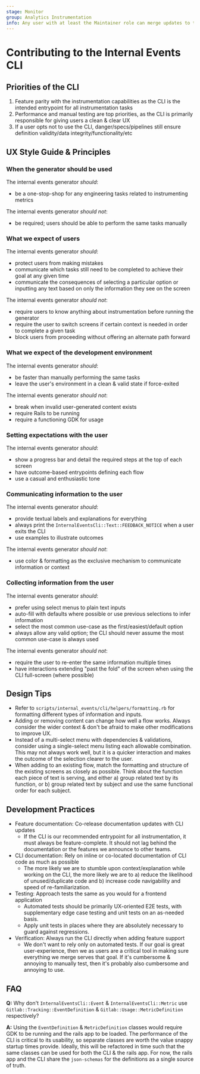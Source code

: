 ```yaml
---
stage: Monitor
group: Analytics Instrumentation
info: Any user with at least the Maintainer role can merge updates to this content. For details, see https://docs.gitlab.com/ee/development/development_processes.html#development-guidelines-review.
---
```


# Contributing to the Internal Events CLI

## Priorities of the CLI

1. Feature parity with the instrumentation capabilities as the CLI is the intended entrypoint for all instrumentation tasks
1. Performance and manual testing are top priorities, as the CLI is primarily responsible for giving users a clean & clear UX
1. If a user opts not to use the CLI, danger/specs/pipelines still ensure definition validity/data integrity/functionality/etc

## UX Style Guide & Principles

### When the generator should be used

The internal events generator _should_:

- be a one-stop-shop for any engineering tasks related to instrumenting metrics

The internal events generator _should not_:

- be required; users should be able to perform the same tasks manually

### What we expect of users

The internal events generator _should_:

- protect users from making mistakes
- communicate which tasks still need to be completed to achieve their goal at any given time
- communicate the consequences of selecting a particular option or inputting any text based on only the information they see on the screen

The internal events generator _should not_:

- require users to know anything about instrumentation before running the generator
- require the user to switch screens if certain context is needed in order to complete a given task
- block users from proceeding without offering an alternate path forward

### What we expect of the development environment

The internal events generator _should_:

- be faster than manually performing the same tasks
- leave the user's environment in a clean & valid state if force-exited

The internal events generator _should not_:

- break when invalid user-generated content exists
- require Rails to be running
- require a functioning GDK for usage

### Setting expectations with the user

The internal events generator _should_:

- show a progress bar and detail the required steps at the top of each screen
- have outcome-based entrypoints defining each flow
- use a casual and enthusiastic tone

### Communicating information to the user

The internal events generator _should_:

- provide textual labels and explanations for everything
- always print the `InternalEventsCli::Text::FEEDBACK_NOTICE` when a user exits the CLI
- use examples to illustrate outcomes

The internal events generator _should not_:

- use color & formatting as the exclusive mechanism to communicate information or context

### Collecting information from the user

The internal events generator _should_:

- prefer using select menus to plain text inputs
- auto-fill with defaults where possible or use previous selections to infer information
- select the most common use-case as the first/easiest/default option
- always allow any valid option; the CLI should never assume the most common use-case is always used

The internal events generator _should not_:

- require the user to re-enter the same information multiple times
- have interactions extending "past the fold" of the screen when using the CLI full-screen (where possible)

## Design Tips

- Refer to `scripts/internal_events/cli/helpers/formatting.rb` for formatting different types of information and inputs.
- Adding or removing content can change how well a flow works. Always consider the wider context & don't be afraid to make other modifications to improve UX.
- Instead of a multi-select menu with dependencies & validations, consider using a single-select menu listing each allowable combination. This may not always work well, but it is a quicker interaction and makes the outcome of the selection clearer to the user.
- When adding to an existing flow, match the formatting and structure of the existing screens as closely as possible. Think about the function each piece of text is serving, and either a) group related text by its function, or b) group related text by subject and use the same functional order for each subject.

## Development Practices

- Feature documentation: Co-release documentation updates with CLI updates
  - If the CLI is our recommended entrypoint for all instrumentation, it must always be feature-complete. It should
    not lag behind the documentation or the features we announce to other teams.
- CLI documentation: Rely on inline or co-located documentation of CLI code as much as possible
  - The more likely we are to stumble upon context/explanation while working on the CLI, the more likely we are to a) reduce the likelihood of unused/duplicate code and b) increase code navigability and speed of re-familiarization.
- Testing: Approach tests the same as you would for a frontend application
  - Automated tests should be primarily UX-oriented E2E tests, with supplementary edge case testing and unit tests on an as-needed basis.
  - Apply unit tests in places where they are absolutely necessary to guard against regressions.
- Verification: Always run the CLI directly when adding feature support
  - We don't want to rely only on automated tests. If our goal is great user-experience, then we as users are a critical tool in making sure everything we merge serves that goal. If it's cumbersome & annoying to manually test, then it's probably also cumbersome and annoying to use.

## FAQ

**Q:** Why don't `InternalEventsCli::Event` & `InternalEventsCli::Metric` use `Gitlab::Tracking::EventDefinition` & `Gitlab::Usage::MetricDefinition` respectively?

**A:** Using the `EventDefinition` & `MetricDefinition` classes would require GDK to be running and the rails app to be loaded. The performance of the CLI is critical to its usability, so separate classes are worth the value snappy startup times provide. Ideally, this will be refactored in time such that the same classes can be used for both the CLI & the rails app. For now, the rails app and the CLI share the `json-schemas` for the definitions as a single source of truth.
